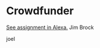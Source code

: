 # Crowdfunder

[See assignment in Alexa.](https://alexa.bitmaker.co/cohorts/67/assignments/2060/latest)
Jim Brock



joel

